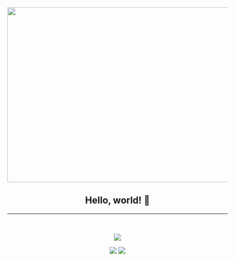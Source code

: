 <div align="center">
  <img src="./gif.gif" width="693" height="400" />
  
  <br/>
  
  <h2>Hello, world! 👋 </h2>
  
  <hr/>
  
  <br/>
  
  <img
    src="https://github-readme-stackoverflow.vercel.app/?userID=9324183"
  />
   
</div>

<p align = "center">
  <img
       src="https://github-readme-stats.vercel.app/api?username=iKronyck&show_icons=true&&bg_color=30,292e50,292e50,c53160&title_color=fff&text_color=fff&line_height=33&icon_color=47b699">
  <img src = "https://github-readme-stats.vercel.app/api/top-langs/?username=iKronyck&hide_langs_below=.25&bg_color=30,292e50,292e50,c53160&title_color=fff&text_color=fff&line_height=33&icon_color=47b699&layout=compact">
</p>

<!-- <img src="https://profile-counter.glitch.me/iKronyck/count.svg" alt="Hello world" /> -->
